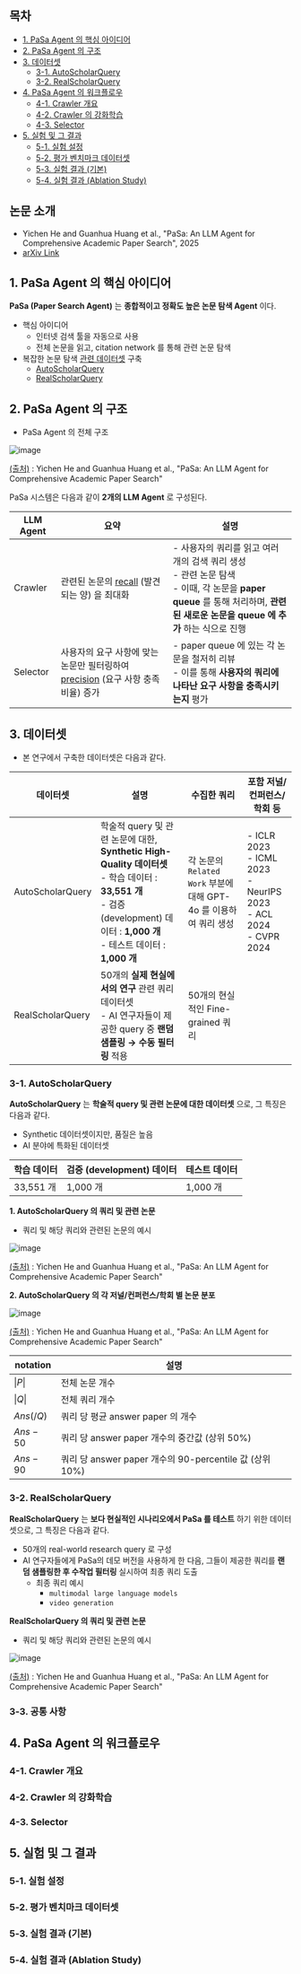 
## 목차

* [1. PaSa Agent 의 핵심 아이디어](#1-pasa-agent-의-핵심-아이디어)
* [2. PaSa Agent 의 구조](#2-pasa-agent-의-구조)
* [3. 데이터셋](#3-데이터셋)
  * [3-1. AutoScholarQuery](#3-1-autoscholarquery)
  * [3-2. RealScholarQuery](#3-2-realscholarquery)
* [4. PaSa Agent 의 워크플로우](#4-pasa-agent-의-워크플로우)
  * [4-1. Crawler 개요](#4-1-crawler-개요)
  * [4-2. Crawler 의 강화학습](#4-2-crawler-의-강화학습)
  * [4-3. Selector](#4-3-selector)
* [5. 실험 및 그 결과](#5-실험-및-그-결과)
  * [5-1. 실험 설정](#5-1-실험-설정)
  * [5-2. 평가 벤치마크 데이터셋](#5-2-평가-벤치마크-데이터셋)
  * [5-3. 실험 결과 (기본)](#5-3-실험-결과-기본)
  * [5-4. 실험 결과 (Ablation Study)](#5-4-실험-결과-ablation-study)

## 논문 소개

* Yichen He and Guanhua Huang et al., "PaSa: An LLM Agent for Comprehensive Academic Paper Search", 2025
* [arXiv Link](https://arxiv.org/pdf/2501.10120)

## 1. PaSa Agent 의 핵심 아이디어

**PaSa (Paper Search Agent)** 는 **종합적이고 정확도 높은 논문 탐색 Agent** 이다.

* 핵심 아이디어
  * 인터넷 검색 툴을 자동으로 사용
  * 전체 논문을 읽고, citation network 를 통해 관련 논문 탐색
* 복잡한 논문 탐색 [관련 데이터셋](#3-데이터셋) 구축
  * [AutoScholarQuery](#3-1-autoscholarquery)
  * [RealScholarQuery](#3-2-realscholarquery)

## 2. PaSa Agent 의 구조

* PaSa Agent 의 전체 구조

![image](../images/PaSa_1.PNG)

[(출처)](https://arxiv.org/pdf/2501.10120) : Yichen He and Guanhua Huang et al., "PaSa: An LLM Agent for Comprehensive Academic Paper Search"

PaSa 시스템은 다음과 같이 **2개의 LLM Agent** 로 구성된다.

| LLM Agent | 요약                                                                                                                                                    | 설명                                                                                                                        |
|-----------|-------------------------------------------------------------------------------------------------------------------------------------------------------|---------------------------------------------------------------------------------------------------------------------------|
| Crawler   | 관련된 논문의 [recall](../../AI%20Basics/Data%20Science%20Basics/데이터_사이언스_기초_Metrics.md#1-2-accuracy-recall-precision) (발견되는 양) 을 최대화                       | - 사용자의 쿼리를 읽고 여러 개의 검색 쿼리 생성<br>- 관련 논문 탐색<br>- 이때, 각 논문을 **paper queue** 를 통해 처리하며, **관련된 새로운 논문을 queue 에 추가** 하는 식으로 진행 |
| Selector  | 사용자의 요구 사항에 맞는 논문만 필터링하여 [precision](../../AI%20Basics/Data%20Science%20Basics/데이터_사이언스_기초_Metrics.md#1-2-accuracy-recall-precision) (요구 사항 충족 비율) 증가 | - paper queue 에 있는 각 논문을 철저히 리뷰<br>- 이를 통해 **사용자의 쿼리에 나타난 요구 사항을 충족시키는지** 평가                                              |

## 3. 데이터셋

* 본 연구에서 구축한 데이터셋은 다음과 같다.

| 데이터셋             | 설명                                                                                                                                                   | 수집한 쿼리                                              | 포함 저널/컨퍼런스/학회 등                                                           |
|------------------|------------------------------------------------------------------------------------------------------------------------------------------------------|-----------------------------------------------------|---------------------------------------------------------------------------|
| AutoScholarQuery | 학술적 query 및 관련 논문에 대한, **Synthetic High-Quality 데이터셋**<br>- 학습 데이터 : **33,551 개**<br>- 검증 (development) 데이터 : **1,000 개**<br>- 테스트 데이터 : **1,000 개** | 각 논문의 ```Related Work``` 부분에 대해 GPT-4o 를 이용하여 쿼리 생성 | - ICLR 2023<br>- ICML 2023<br>- NeurIPS 2023<br>- ACL 2024<br>- CVPR 2024 |
| RealScholarQuery | 50개의 **실제 현실에서의 연구** 관련 쿼리 데이터셋<br>- AI 연구자들이 제공한 query 중 **랜덤 샘플링 → 수동 필터링** 적용                                                                     | 50개의 현실적인 Fine-grained 쿼리                           |                                                                           |

### 3-1. AutoScholarQuery

**AutoScholarQuery** 는 **학술적 query 및 관련 논문에 대한 데이터셋** 으로, 그 특징은 다음과 같다.

* Synthetic 데이터셋이지만, 품질은 높음
* AI 분야에 특화된 데이터셋

| 학습 데이터   | 검증 (development) 데이터 | 테스트 데이터 |
|----------|----------------------|---------|
| 33,551 개 | 1,000 개              | 1,000 개 |

**1. AutoScholarQuery 의 쿼리 및 관련 논문**

* 쿼리 및 해당 쿼리와 관련된 논문의 예시

![image](../images/PaSa_2.PNG)

[(출처)](https://arxiv.org/pdf/2501.10120) : Yichen He and Guanhua Huang et al., "PaSa: An LLM Agent for Comprehensive Academic Paper Search"

**2. AutoScholarQuery 의 각 저널/컨퍼런스/학회 별 논문 분포**

![image](../images/PaSa_3.PNG)

[(출처)](https://arxiv.org/pdf/2501.10120) : Yichen He and Guanhua Huang et al., "PaSa: An LLM Agent for Comprehensive Academic Paper Search"

| notation        | 설명                                             |
|-----------------|------------------------------------------------|
| $\vert P \vert$ | 전체 논문 개수                                       |
| $\vert Q \vert$ | 전체 쿼리 개수                                       |
| $Ans(/Q)$       | 쿼리 당 평균 answer paper 의 개수                      |
| $Ans-50$        | 쿼리 당 answer paper 개수의 중간값 (상위 50%)             |
| $Ans-90$        | 쿼리 당 answer paper 개수의 90-percentile 값 (상위 10%) |

### 3-2. RealScholarQuery

**RealScholarQuery** 는 **보다 현실적인 시나리오에서 PaSa 를 테스트** 하기 위한 데이터셋으로, 그 특징은 다음과 같다.

* 50개의 real-world research query 로 구성
* AI 연구자들에게 PaSa의 데모 버전을 사용하게 한 다음, 그들이 제공한 쿼리를 **랜덤 샘플링한 후 수작업 필터링** 실시하여 최종 쿼리 도출
  * 최종 쿼리 예시
    * ```multimodal large language models```
    * ```video generation```

**RealScholarQuery 의 쿼리 및 관련 논문**

* 쿼리 및 해당 쿼리와 관련된 논문의 예시

![image](../images/PaSa_4.PNG)

[(출처)](https://arxiv.org/pdf/2501.10120) : Yichen He and Guanhua Huang et al., "PaSa: An LLM Agent for Comprehensive Academic Paper Search"

### 3-3. 공통 사항

## 4. PaSa Agent 의 워크플로우

### 4-1. Crawler 개요

### 4-2. Crawler 의 강화학습

### 4-3. Selector

## 5. 실험 및 그 결과

### 5-1. 실험 설정

### 5-2. 평가 벤치마크 데이터셋

### 5-3. 실험 결과 (기본)

### 5-4. 실험 결과 (Ablation Study)
